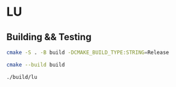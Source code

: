 # LU

## Building && Testing

```bash
cmake -S . -B build -DCMAKE_BUILD_TYPE:STRING=Release

cmake --build build

./build/lu
```
